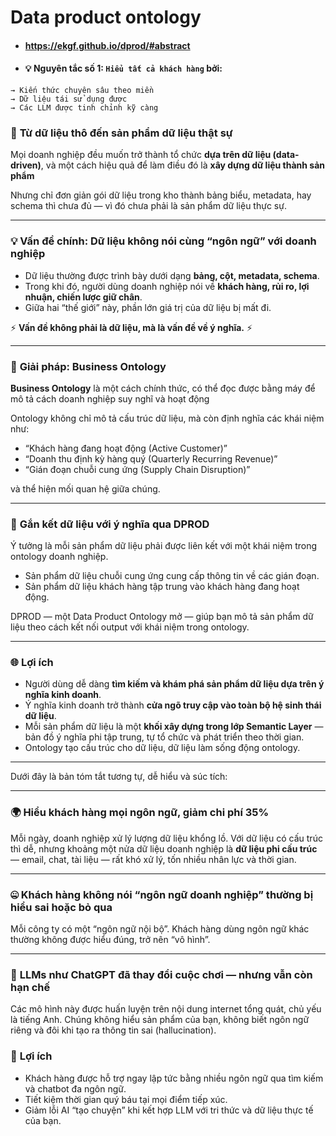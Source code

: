 # Data product ontology
- #### https://ekgf.github.io/dprod/#abstract
- #### 💡 Nguyên tắc số 1: `Hiểu tất cả khách hàng` bởi:
```
→ Kiến thức chuyên sâu theo miền
→ Dữ liệu tái sử dụng được
→ Các LLM được tinh chỉnh kỹ càng
```

### 🚀 **Từ dữ liệu thô đến sản phẩm dữ liệu thật sự**

Mọi doanh nghiệp đều muốn trở thành tổ chức **dựa trên dữ liệu (data-driven)**, và một cách hiệu quả để làm điều đó là **xây dựng dữ liệu thành sản phẩm**

Nhưng chỉ đơn giản gói dữ liệu trong kho thành bảng biểu, metadata, hay schema thì chưa đủ — vì đó chưa phải là sản phẩm dữ liệu thực sự.

---

### 💡 **Vấn đề chính: Dữ liệu không nói cùng “ngôn ngữ” với doanh nghiệp**

* Dữ liệu thường được trình bày dưới dạng **bảng, cột, metadata, schema**.
* Trong khi đó, người dùng doanh nghiệp nói về **khách hàng, rủi ro, lợi nhuận, chiến lược giữ chân**.
* Giữa hai “thế giới” này, phần lớn giá trị của dữ liệu bị mất đi.

⚡ **Vấn đề không phải là dữ liệu, mà là vấn đề về ý nghĩa.** ⚡

---

### 🧩 **Giải pháp: Business Ontology**

**Business Ontology** là một cách chính thức, có thể đọc được bằng máy để mô tả cách doanh nghiệp suy nghĩ và hoạt động

Ontology không chỉ mô tả cấu trúc dữ liệu, mà còn định nghĩa các khái niệm như:

* “Khách hàng đang hoạt động (Active Customer)”
* “Doanh thu định kỳ hàng quý (Quarterly Recurring Revenue)”
* “Gián đoạn chuỗi cung ứng (Supply Chain Disruption)”

và thể hiện mối quan hệ giữa chúng.

---

### 🔗 **Gắn kết dữ liệu với ý nghĩa qua DPROD**

Ý tưởng là mỗi sản phẩm dữ liệu phải được liên kết với một khái niệm trong ontology doanh nghiệp.

* Sản phẩm dữ liệu chuỗi cung ứng cung cấp thông tin về các gián đoạn.
* Sản phẩm dữ liệu khách hàng tập trung vào khách hàng đang hoạt động.

DPROD — một Data Product Ontology mở — giúp bạn mô tả sản phẩm dữ liệu theo cách kết nối output với khái niệm trong ontology.

---

### 🌐 **Lợi ích**

* Người dùng dễ dàng **tìm kiếm và khám phá sản phẩm dữ liệu dựa trên ý nghĩa kinh doanh**.
* Ý nghĩa kinh doanh trở thành **cửa ngõ truy cập vào toàn bộ hệ sinh thái dữ liệu**.
* Mỗi sản phẩm dữ liệu là một **khối xây dựng trong lớp Semantic Layer** — bản đồ ý nghĩa phi tập trung, tự tổ chức và phát triển theo thời gian.
* Ontology tạo cấu trúc cho dữ liệu, dữ liệu làm sống động ontology.

---

Dưới đây là bản tóm tắt tương tự, dễ hiểu và súc tích:

---

### 🌍 **Hiểu khách hàng mọi ngôn ngữ, giảm chi phí 35%**

Mỗi ngày, doanh nghiệp xử lý lượng dữ liệu khổng lồ. Với dữ liệu có cấu trúc thì dễ, nhưng khoảng một nửa dữ liệu doanh nghiệp là **dữ liệu phi cấu trúc** — email, chat, tài liệu — rất khó xử lý, tốn nhiều nhân lực và thời gian.

---

### 🤐 **Khách hàng không nói “ngôn ngữ doanh nghiệp” thường bị hiểu sai hoặc bỏ qua**

Mỗi công ty có một “ngôn ngữ nội bộ”. Khách hàng dùng ngôn ngữ khác thường không được hiểu đúng, trở nên “vô hình”.

---

### 🤖 **LLMs như ChatGPT đã thay đổi cuộc chơi — nhưng vẫn còn hạn chế**

Các mô hình này được huấn luyện trên nội dung internet tổng quát, chủ yếu là tiếng Anh. Chúng không hiểu sản phẩm của bạn, không biết ngôn ngữ riêng và đôi khi tạo ra thông tin sai (hallucination).

### 🚀 **Lợi ích**

* Khách hàng được hỗ trợ ngay lập tức bằng nhiều ngôn ngữ qua tìm kiếm và chatbot đa ngôn ngữ.
* Tiết kiệm thời gian quý báu tại mọi điểm tiếp xúc.
* Giảm lỗi AI “tạo chuyện” khi kết hợp LLM với tri thức và dữ liệu thực tế của bạn.


